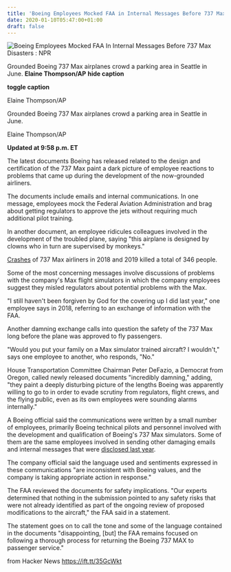 ```yaml
---
title: 'Boeing Employees Mocked FAA in Internal Messages Before 737 Max Disasters'
date: 2020-01-10T05:47:00+01:00
draft: false
---
```


![](https://media.npr.org/assets/img/2020/01/09/ap_19340807432657_wide-896d7d63dfbdb9934ff45dcd239adf48f0886857.jpg?s=1400 "Boeing Employees Mocked FAA In Internal Messages Before 737 Max Disasters : NPR")  

Grounded Boeing 737 Max airplanes crowd a parking area in Seattle in June. **Elaine Thompson/AP** **hide caption**

**toggle caption**

Elaine Thompson/AP

Grounded Boeing 737 Max airplanes crowd a parking area in Seattle in June.

Elaine Thompson/AP

**Updated at 9:58 p.m. ET**

The latest documents Boeing has released related to the design and certification of the 737 Max paint a dark picture of employee reactions to problems that came up during the development of the now-grounded airliners.

The documents include emails and internal communications. In one message, employees mock the Federal Aviation Administration and brag about getting regulators to approve the jets without requiring much additional pilot training.

In another document, an employee ridicules colleagues involved in the development of the troubled plane, saying "this airplane is designed by clowns who in turn are supervised by monkeys."

[Crashes](https://www.npr.org/2019/03/10/702077176/157-killed-in-ethiopian-airlines-crash) of 737 Max airliners in 2018 and 2019 killed a total of 346 people.

Some of the most concerning messages involve discussions of problems with the company's Max flight simulators in which the company employees suggest they misled regulators about potential problems with the Max.

"I still haven't been forgiven by God for the covering up I did last year," one employee says in 2018, referring to an exchange of information with the FAA.

Another damning exchange calls into question the safety of the 737 Max long before the plane was approved to fly passengers.

"Would you put your family on a Max simulator trained aircraft? I wouldn't," says one employee to another, who responds, "No."

House Transportation Committee Chairman Peter DeFazio, a Democrat from Oregon, called newly released documents "incredibly damning," adding, "they paint a deeply disturbing picture of the lengths Boeing was apparently willing to go to in order to evade scrutiny from regulators, flight crews, and the flying public, even as its own employees were sounding alarms internally."

A Boeing official said the communications were written by a small number of employees, primarily Boeing technical pilots and personnel involved with the development and qualification of Boeing's 737 Max simulators. Some of them are the same employees involved in sending other damaging emails and internal messages that were [disclosed last year](https://www.npr.org/2019/10/18/771451904/boeing-pilots-detected-737-max-flight-control-glitch-two-years-before-deadly-cra).

The company official said the language used and sentiments expressed in these communications "are inconsistent with Boeing values, and the company is taking appropriate action in response."

The FAA reviewed the documents for safety implications. "Our experts determined that nothing in the submission pointed to any safety risks that were not already identified as part of the ongoing review of proposed modifications to the aircraft," the FAA said in a statement.

The statement goes on to call the tone and some of the language contained in the documents "disappointing, \[but\] the FAA remains focused on following a thorough process for returning the Boeing 737 MAX to passenger service."

  
  
from Hacker News https://ift.tt/35GcWkt